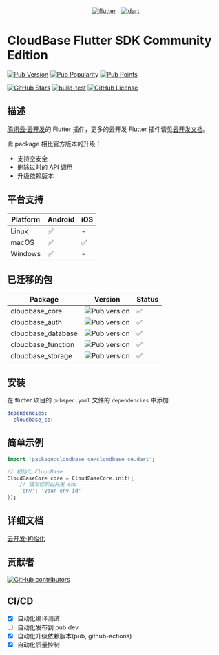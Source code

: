 <p align="center">
  <a href="https://flutter.dev/">
    <img src="https://www.vectorlogo.zone/logos/flutterio/flutterio-ar21.svg" alt="flutter" style="vertical-align:top; margin:4px;">
  </a>
  <a href="https://dart.dev/">
    <img src="https://www.vectorlogo.zone/logos/dartlang/dartlang-ar21.svg" alt="dart" style="vertical-align:top; margin:4px;">
  </a>
</p>

# CloudBase Flutter SDK Community Edition

[![Pub Version](https://img.shields.io/pub/v/cloudbase_ce)](https://pub.dev/packages/cloudbase_ce)
[![Pub Popularity](https://img.shields.io/pub/popularity/cloudbase_ce)](https://pub.dev/packages/cloudbase_ce)
[![Pub Points](https://img.shields.io/pub/points/cloudbase_ce)](https://pub.dev/packages/cloudbase_ce)

<!-- [![GitHub Stars](https://img.shields.io/github/stars/insightoptech/cloudbase_ce?style=social)](https://github.com/insightoptech/cloudbase_ce/stargazers) -->

[![GitHub Stars](https://img.shields.io/github/stars/insightoptech/cloudbase_ce)](https://github.com/insightoptech/cloudbase_ce/stargazers)
[![build-test](https://github.com/insightoptech/cloudbase_ce/actions/workflows/ci.yaml/badge.svg)](https://github.com/insightoptech/cloudbase_ce/actions/workflows/ci.yaml)
[![GitHub License](https://img.shields.io/github/license/insightoptech/cloudbase_ce)](https://github.com/insightoptech/cloudbase_ce/blob/main/LICENSE)

## 描述

[腾讯云·云开发](https://www.cloudbase.net/)的 Flutter 插件，更多的云开发 Flutter 插件请见[云开发文档](https://docs.cloudbase.net/api-reference/flutter/install)。

此 package 相比官方版本的升级：

- 支持空安全
- 删除过时的 API 调用
- 升级依赖版本

## 平台支持

| Platform | Android | iOS |
| -------- | ------- | --- |
| Linux    | ✅      | -   |
| macOS    | ✅      | ✅  |
| Windows  | ✅      | -   |

## 已迁移的包

| Package            | Version                                                         | Status |
| ------------------ | --------------------------------------------------------------- | ------ |
| cloudbase_core     | ![Pub version](https://img.shields.io/pub/v/cloudbase_core)     | ✅     |
| cloudbase_auth     | ![Pub version](https://img.shields.io/pub/v/cloudbase_auth)     | ✅     |
| cloudbase_database | ![Pub version](https://img.shields.io/pub/v/cloudbase_database) | ✅     |
| cloudbase_function | ![Pub version](https://img.shields.io/pub/v/cloudbase_function) | ✅     |
| cloudbase_storage  | ![Pub version](https://img.shields.io/pub/v/cloudbase_storage)  | ✅     |

## 安装

在 flutter 项目的 `pubspec.yaml` 文件的 `dependencies` 中添加

```yaml
dependencies:
  cloudbase_ce:
```

## 简单示例

```dart
import 'package:cloudbase_ce/cloudbase_ce.dart';

// 初始化 CloudBase
CloudBaseCore core = CloudBaseCore.init({
    // 填写你的云开发 env
    'env': 'your-env-id'
});
```

## 详细文档

[云开发·初始化](https://docs.cloudbase.net/api-reference/flutter/initialization)

## 贡献者

[![GitHub contributors](https://contrib.rocks/image?repo=insightoptech/cloudbase_ce)](https://github.com/insightoptech/cloudbase_ce/graphs/contributors)

## CI/CD

- [x] 自动化编译测试
- [ ] 自动化发布到 pub.dev
- [x] 自动化升级依赖版本(pub, github-actions)
- [x] 自动化质量控制

